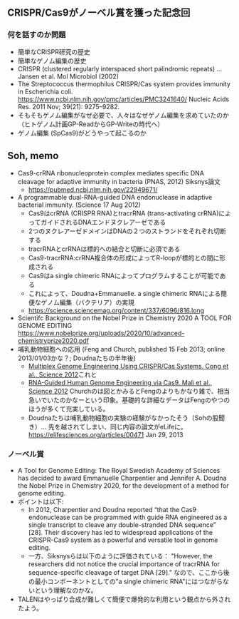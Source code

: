 ## CRISPR/Cas9がノーベル賞を獲った記念回
### 何を話すのか問題
- 簡単なCRISPR研究の歴史
- 簡単なゲノム編集の歴史
- CRISPR (clustered regularly interspaced short palindromic repeats) ... Jansen et al. Mol Microbiol (2002)
- The Streptococcus thermophilus CRISPR/Cas system provides immunity in Escherichia coli. https://www.ncbi.nlm.nih.gov/pmc/articles/PMC3241640/ Nucleic Acids Res. 2011 Nov; 39(21): 9275–9282.
- そもそもゲノム編集がなぜ必要で、人々はなぜゲノム編集を求めていたのか（ヒトゲノム計画GP-ReadからGP-Writeの時代へ）
- ゲノム編集 (SpCas9)がどうやって起こるのか

## Soh, memo
- Cas9-crRNA ribonucleoprotein complex mediates specific DNA cleavage for adaptive immunity in bacteria (PNAS, 2012) Siksnys論文
  - https://pubmed.ncbi.nlm.nih.gov/22949671/
- A programmable dual-RNA-guided DNA endonuclease in adaptive bacterial immunity. (Science 17 Aug 2012)
  - Cas9はcrRNA (CRISPR RNA)とtracrRNA (trans-activating crRNA)によってガイドされるDNAエンドヌクレアーゼである
  - 2つのヌクレアーゼドメインはDNAの２つのストランドをそれぞれ切断する
  - tracrRNAとcrRNAは標的への結合と切断に必須である
  - Cas9-tracrRNA:crRNA複合体の形成によってR-loopが標的との間に形成される
  - Cas9はa single chimeric RNAによってプログラムすることが可能である
  - これによって、Doudna+Emmanuelle. a single chimeric RNAによる簡便なゲノム編集（バクテリア）の実現
  - https://science.sciencemag.org/content/337/6096/816.long
- Scientifc Background on the Nobel Prize in Chemistry 2020 A TOOL FOR GENOME EDITING https://www.nobelprize.org/uploads/2020/10/advanced-chemistryprize2020.pdf 
- 哺乳動物細胞への応用 (Feng and Church, published 15 Feb 2013; online 2013/01/03かな？; Doudnaたちの半年後)
  - [Multiplex Genome Engineering Using CRISPR/Cas Systems. Cong et al., Science 2012](http://science.sciencemag.org/content/339/6121/819.long)これと
  - [RNA-Guided Human Genome Engineering via Cas9. Mali et al., Science 2012](http://science.sciencemag.org/content/339/6121/823.long) Churchのは図とかみるとFengのよりもかなり雑で、相当急いでいたのかなーという印象。基礎的な詳細なデータはFengのやつのほうが多くて充実している。
  - Doudnaたちは哺乳動物細胞の実験の経験がなかったそう（Sohの股聞き）... 先を越されてしまい、同じ内容の論文がeLifeに。https://elifesciences.org/articles/00471 Jan 29, 2013

### ノーベル賞
- A Tool for Genome Editing: The Royal Swedish Academy of Sciences has decided to award Emmanuelle Charpentier and Jennifer A. Doudna the Nobel Prize in Chemistry 2020, for the development of a method for genome editing.
- ポイントは以下: 
  - In 2012, Charpentier and Doudna reported “that the Cas9 endonuclease can be programmed with guide RNA engineered as a single transcript to cleave any double-stranded DNA sequence” [28]. Their discovery has led to widespread applications of the CRISPR-Cas9 system as a powerful and versatile tool in genome editing.
  - 一方、Siksnysらは以下のように評価されている： "However, the researchers did not notice the crucial importance of tracrRNA for sequence-specific cleavage of target DNA [29]." なので、ここから後の最小コンポーネントとしての"a single chimeric RNA"にはつながらないという理解なのかな。
- TALENはやっぱり合成が難しくて簡便で爆発的な利用という観点から外されたよう。  

